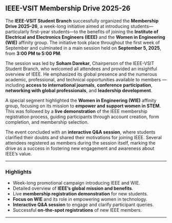 ## IEEE-VSIT Membership Drive 2025-26

The **IEEE-VSIT Student Branch** successfully organized the **Membership Drive 2025–26**, a week-long initiative aimed at introducing students—particularly first-year students—to the benefits of joining the **Institute of Electrical and Electronics Engineers (IEEE)** and the **Women in Engineering (WIE)** affinity group. The initiative took place throughout the first week of September and culminated in a main session held on **September 5, 2025**, from **3:00 PM to 5:00 PM**.

The session was led by **Soham Darekar**, Chairperson of the IEEE-VSIT Student Branch, who welcomed all attendees and provided an insightful overview of IEEE. He emphasized its global presence and the numerous academic, professional, and technical opportunities available to members — including **access to international journals**, **conference participation**, **networking with global professionals**, and **leadership development**.

A special segment highlighted the **Women in Engineering (WIE)** affinity group, focusing on its mission to **empower and support women in STEM**. This was followed by a **live demonstration** of the IEEE membership registration process, guiding participants through account creation, form completion, and membership selection.

The event concluded with an **interactive Q&A session**, where students clarified their doubts and shared their motivations for joining IEEE. Several attendees registered as members during the session itself, marking the drive as a success in fostering new engagement and awareness about IEEE’s value.

---

### **Highlights**

- Week-long promotional campaign introducing IEEE and WIE.  
- Detailed overview of **IEEE’s global mission and benefits**.  
- Live **membership registration demonstration** for new students.  
- **Focus on WIE** and its role in empowering women in technology.  
- **Interactive Q&A session** to engage and clarify participant queries.  
- Successful **on-the-spot registrations** of new IEEE members.

---
